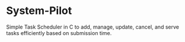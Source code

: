 # System-Pilot
Simple Task Scheduler in C to add, manage, update, cancel, and serve tasks efficiently based on submission time.
